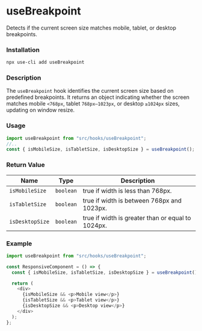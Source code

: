 # useBreakpoint

Detects if the current screen size matches mobile, tablet, or desktop breakpoints.

### Installation

```bash
npx use-cli add useBreakpoint
```

### Description

The `useBreakpoint` hook identifies the current screen size based on predefined breakpoints. It returns an object indicating whether the screen matches mobile `<768px`, tablet `768px–1023px`, or desktop `≥1024px` sizes, updating on window resize.

### Usage

```typescript
import useBreakpoint from "src/hooks/useBreakpoint";
//..
const { isMobileSize, isTabletSize, isDesktopSize } = useBreakpoint();
```

### Return Value

| Name            | Type      | Description                                       |
| --------------- | --------- | ------------------------------------------------- |
| `isMobileSize`  | `boolean` | true if width is less than 768px.                 |
| `isTabletSize`  | `boolean` | true if width is between 768px and 1023px.        |
| `isDesktopSize` | `boolean` | true if width is greater than or equal to 1024px. |

### Example

```typescript
import useBreakpoint from "src/hooks/useBreakpoint";

const ResponsiveComponent = () => {
  const { isMobileSize, isTabletSize, isDesktopSize } = useBreakpoint();

  return (
    <div>
      {isMobileSize && <p>Mobile view</p>}
      {isTabletSize && <p>Tablet view</p>}
      {isDesktopSize && <p>Desktop view</p>}
    </div>
  );
};
```
